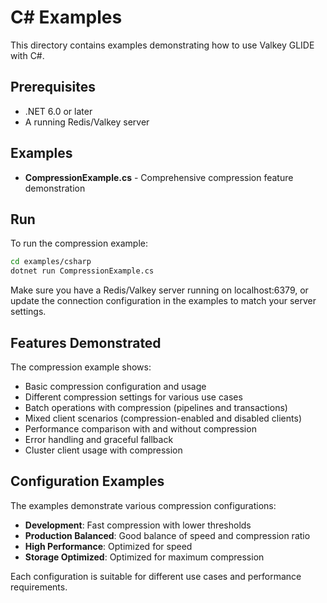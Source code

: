 # C# Examples

This directory contains examples demonstrating how to use Valkey GLIDE with C#.

## Prerequisites

- .NET 6.0 or later
- A running Redis/Valkey server

## Examples

- **CompressionExample.cs** - Comprehensive compression feature demonstration

## Run

To run the compression example:

```bash
cd examples/csharp
dotnet run CompressionExample.cs
```

Make sure you have a Redis/Valkey server running on localhost:6379, or update the connection configuration in the examples to match your server settings.

## Features Demonstrated

The compression example shows:

- Basic compression configuration and usage
- Different compression settings for various use cases
- Batch operations with compression (pipelines and transactions)
- Mixed client scenarios (compression-enabled and disabled clients)
- Performance comparison with and without compression
- Error handling and graceful fallback
- Cluster client usage with compression

## Configuration Examples

The examples demonstrate various compression configurations:

- **Development**: Fast compression with lower thresholds
- **Production Balanced**: Good balance of speed and compression ratio
- **High Performance**: Optimized for speed
- **Storage Optimized**: Optimized for maximum compression

Each configuration is suitable for different use cases and performance requirements.
